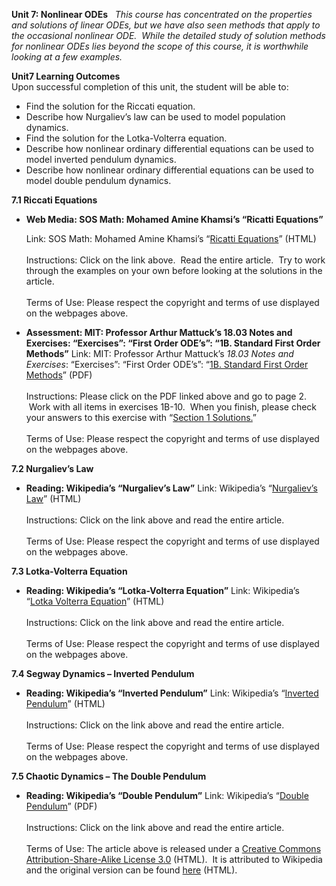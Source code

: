 **Unit 7: Nonlinear ODEs** <span id="7"></span> 
*This course has concentrated on the properties and solutions of linear
ODEs, but we have also seen methods that apply to the occasional
nonlinear ODE.  While the detailed study of solution methods for
nonlinear ODEs lies beyond the scope of this course, it is worthwhile
looking at a few examples.*

**Unit7 Learning Outcomes**  
Upon successful completion of this unit, the student will be able to:  
-   Find the solution for the Riccati equation.
-   Describe how Nurgaliev’s law can be used to model population
    dynamics.
-   Find the solution for the Lotka-Volterra equation.
-   Describe how nonlinear ordinary differential equations can be used
    to model inverted pendulum dynamics.
-   Describe how nonlinear ordinary differential equations can be used
    to model double pendulum dynamics.

**7.1 Riccati Equations** <span id="7.1"></span> 
-   **Web Media: SOS Math: Mohamed Amine Khamsi’s “Ricatti Equations”**

    Link: SOS Math: Mohamed Amine Khamsi’s “[Ricatti
    Equations](http://www.sosmath.com/diffeq/first/riccati/riccati.html)”
    (HTML)  
        
     Instructions: Click on the link above.  Read the entire article. 
    Try to work through the examples on your own before looking at the
    solutions in the article.  
        
     Terms of Use: Please respect the copyright and terms of use
    displayed on the webpages above.

-   **Assessment: MIT: Professor Arthur Mattuck’s 18.03 Notes and
    Exercises: “Exercises”: “First Order ODE’s”: “1B. Standard First
    Order Methods”**
    Link: MIT: Professor Arthur Mattuck’s *18.03 Notes and Exercises*:
    “Exercises”: “First Order ODE’s”: “[1B. Standard First Order
    Methods](https://resources.saylor.org/wwwresources/archived/site/wp-content/uploads/2012/07/MA221-Assessments-Mattuck-First-Order-ODEs-Questions.pdf)”
    (PDF)  
        
     Instructions: Please click on the PDF linked above and go to page
    2.  Work with all items in exercises 1B-10.  When you finish, please
    check your answers to this exercise with “[Section 1
    Solutions.](https://resources.saylor.org/wwwresources/archived/site/wp-content/uploads/2012/07/MA221-Assessments-Mattuck-First-Order-ODEs-Solutionspdf.pdf)”  
        
     Terms of Use: Please respect the copyright and terms of use
    displayed on the webpages above.

**7.2 Nurgaliev’s Law** <span id="7.2"></span> 
-   **Reading: Wikipedia’s “Nurgaliev’s Law”**
    Link: Wikipedia’s “[Nurgaliev’s
    Law](http://en.wikipedia.org/wiki/Nurgaliev%27s_law)” (HTML)  
        
     Instructions: Click on the link above and read the entire
    article.  
        
     Terms of Use: Please respect the copyright and terms of use
    displayed on the webpages above.

**7.3 Lotka-Volterra Equation** <span id="7.3"></span> 
-   **Reading: Wikipedia’s “Lotka-Volterra Equation”**
    Link: Wikipedia’s “[Lotka Volterra
    Equation](http://en.wikipedia.org/wiki/Lotka%E2%80%93Volterra_equation)”
    (HTML)  
        
     Instructions: Click on the link above and read the entire
    article.  
        
     Terms of Use: Please respect the copyright and terms of use
    displayed on the webpages above.

**7.4 Segway Dynamics – Inverted Pendulum** <span id="7.4"></span> 
-   **Reading: Wikipedia’s “Inverted Pendulum”**
    Link: Wikipedia’s “[Inverted
    Pendulum](http://en.wikipedia.org/wiki/Inverted_pendulum)” (HTML)  
        
     Instructions: Click on the link above and read the entire
    article.  
        
     Terms of Use: Please respect the copyright and terms of use
    displayed on the webpages above.

**7.5 Chaotic Dynamics – The Double Pendulum** <span id="7.5"></span> 
-   **Reading: Wikipedia’s “Double Pendulum”**
    Link: Wikipedia’s “[Double
    Pendulum](https://resources.saylor.org/wwwresources/archived/site/wp-content/uploads/2011/06/MA221-7.5.pdf)”
    (PDF)  
        
     Instructions: Click on the link above and read the entire
    article.  
        
     Terms of Use: The article above is released under a [Creative
    Commons Attribution-Share-Alike License
    3.0](http://creativecommons.org/licenses/by-sa/3.0/) (HTML).  It is
    attributed to Wikipedia and the original version can be
    found [here](http://en.wikipedia.org/wiki/Double_pendulum) (HTML).


